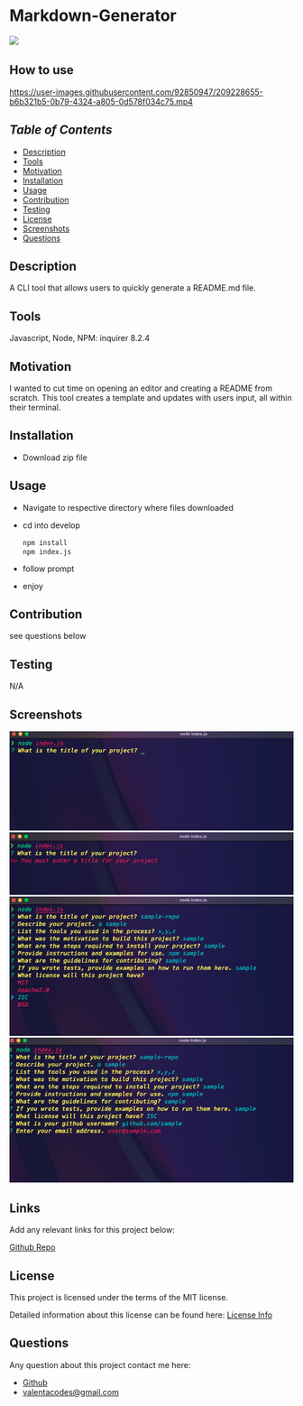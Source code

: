 # Markdown-Generator

<a href="https://choosealicense.com/licenses/mit/">
<img src="https://img.shields.io/badge/License-MIT-blue" />
</a>

## How to use 

https://user-images.githubusercontent.com/92850947/209228655-b6b321b5-0b79-4324-a805-0d578f034c75.mp4

## *Table of Contents*

- [Description](#description)
- [Tools](#tools)
- [Motivation](#motivation)
- [Installation](#installation)
- [Usage](#usage)
- [Contribution](#contribution)
- [Testing](#testing)
- [License](#license)
- [Screenshots](#screenshots)
- [Questions](#questions)

## **Description**

  A CLI tool that allows users to quickly generate a README.md file.

## **Tools**

  Javascript, Node, NPM: inquirer 8.2.4

## **Motivation**

  I wanted to cut time on opening an editor and creating a README from scratch. This tool creates a template and updates with users input, all within their terminal.

## **Installation**
  
  - Download zip file 

## **Usage**

- Navigate to respective directory where files downloaded
- cd into develop

  ```
  npm install
  npm index.js
  ```

- follow prompt
- enjoy

## **Contribution**

  see questions below
  
## **Testing**

  N/A

## **Screenshots**

  ![Step One](/assets/screenshots/Screen%20Shot%202022-12-22%20at%2011.29.25%20AM.png)
  ![Step Two](/assets/screenshots/Screen%20Shot%202022-12-22%20at%2011.29.38%20AM.png)
  ![Step Three](/assets/screenshots/Screen%20Shot%202022-12-22%20at%2011.30.41%20AM.png)
  ![Step Four](/assets/screenshots/Screen%20Shot%202022-12-22%20at%2011.31.15%20AM.png)

## **Links**
  
  Add any relevant links for this project below:

  [Github Repo](https://github.com/ValentaCodes/Markdown-Generator)

## License

  This project is licensed under the terms of the MIT license.

  Detailed information about this license can be found here: [License Info](https://choosealicense.com/licenses/mit)

## Questions

  Any question about this project contact me here:

- [Github](https://github.com/ValentaCodes)
- <valentacodes@gmail.com>
  
